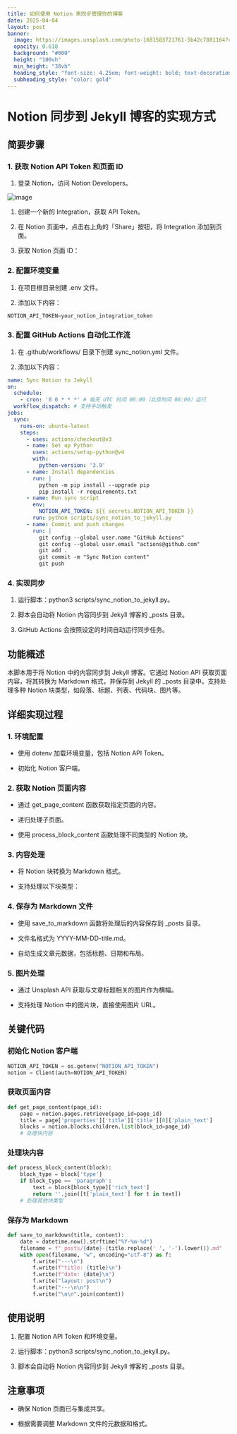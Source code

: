 ```yaml
---
title: 如何使用 Notion 来同步管理你的博客
date: 2025-04-04
layout: post
banner:
  image: https://images.unsplash.com/photo-1681583721761-5b42c7881164?crop=entropy&cs=tinysrgb&fit=max&fm=jpg&ixid=M3w2OTIwMzJ8MHwxfHJhbmRvbXx8fHx8fHx8fDE3NDM3OTgwOTN8&ixlib=rb-4.0.3&q=80&w=1080
  opacity: 0.618
  background: "#000"
  height: "100vh"
  min_height: "38vh"
  heading_style: "font-size: 4.25em; font-weight: bold; text-decoration: underline"
  subheading_style: "color: gold"
---
```


# Notion 同步到 Jekyll 博客的实现方式

## 简要步骤

### 1. 获取 Notion API Token 和页面 ID

1. 登录 Notion，访问 Notion Developers。

![image](https://prod-files-secure.s3.us-west-2.amazonaws.com/a7a0cc5a-89b9-4cda-8686-1fba0ca52f40/d19c1afe-dea5-4312-9333-786b0ba83054/image.png?X-Amz-Algorithm=AWS4-HMAC-SHA256&X-Amz-Content-Sha256=UNSIGNED-PAYLOAD&X-Amz-Credential=ASIAZI2LB46657B42IY4%2F20250404%2Fus-west-2%2Fs3%2Faws4_request&X-Amz-Date=20250404T202133Z&X-Amz-Expires=3600&X-Amz-Security-Token=IQoJb3JpZ2luX2VjEKT%2F%2F%2F%2F%2F%2F%2F%2F%2F%2FwEaCXVzLXdlc3QtMiJIMEYCIQCA2%2BCQd%2BFx8syg%2B%2BwesVO8YtxLgmrq1oOocS%2FUXdfTJAIhAMXlUH6SZKrt0kIZzu5KGyFUG7k2nfjSHFakufqXDWmPKv8DCB0QABoMNjM3NDIzMTgzODA1IgxSYfBeBMEo95mT9Pcq3AO0SvPn8RxQCDVC0d4xuY0f6e32X0%2B4cie7N0sveNjyBBKvkZgTQzapKCSQNV5ujmTosDOfa8ZAb6GNapLl3Yv2BSZUdndz9dkEKz8jP2833zuZKD4FwB971kseMvEZjiH8rsdlXhbfEymYcNCvjgrK4Al44eUmYXXyemZgHefiMl5kjZmu%2BdYB0PgBhBVVcwjroVoc265%2BGsKzPh1qqoSGYTsKDUCFm5gPiKV%2FeNTYh%2FwTrcRv%2BEpG9UV%2FNYrwyfX89dmmZBSYeJBCivgyp66Lp%2BBqPJ2cUWfH2vzixjs4giZEVEwNF54b4wcJJwvmD6IcCUJU7xfKWWjmpkI27bLCKHwsqBp1wlNH1QYRvTjxIlAvCUE9xeqjDSdBT9gk251xkmv%2BzKAeNl9JzjGGA6N7VrzXYh7XVPMbry%2FWftwE68l5OzIdKZeV0A1D0FK5tmHKuj8WA%2BgK7Av1v8VESxd8YhsKh1JclGDJYPZl1VR5vpTzZeBlybsPLeXOWN4sCz0eJP6%2BdkItc27iDTNaDkQGtEgCngEVurgpKK1X9sGXm3Au15XIEMpeOO2G3B643KpusWFwL9TwxYPtlSdp9dFviA66WQomQ1lkrXpk1hebEiLi2bWaQVssEg2JLTDR7cC%2FBjqkAW%2BE%2BGLZChXxi0Ogy7LMPKhuuPTy1wW3yzsobUIX09bnfCxnnedcQmMcXliXphyw5ui6SguaBUztEP6lvPZprircUv53dBuMfmjfBOeujYnwWZ7dKg5saGksLPlUVIXz2kW0uoctK2BBFTxq5WfgUvV%2BeNunaXXuT%2FOl%2FTqCSVRynoGL%2F%2BBAZ2dSlpaIccQROhlGg1w38IFXCC3t1%2BbMMKs3pNmE&X-Amz-Signature=e17daffdd121c1736a4a34f4e5ba770041fbb1c0e86c441a88faac9194d98207&X-Amz-SignedHeaders=host&x-id=GetObject)

1. 创建一个新的 Integration，获取 API Token。

1. 在 Notion 页面中，点击右上角的「Share」按钮，将 Integration 添加到页面。

1. 获取 Notion 页面 ID：


### 2. 配置环境变量

1. 在项目根目录创建 .env 文件。

1. 添加以下内容：

```javascript
NOTION_API_TOKEN=your_notion_integration_token
```

### 3. 配置 GitHub Actions 自动化工作流

1. 在 .github/workflows/ 目录下创建 sync_notion.yml 文件。

1. 添加以下内容：

```yaml
name: Sync Notion to Jekyll
on:
  schedule:
    - cron: '0 0 * * *' # 每天 UTC 时间 00:00（北京时间 08:00）运行
  workflow_dispatch: # 支持手动触发
jobs:
  sync:
    runs-on: ubuntu-latest
    steps:
      - uses: actions/checkout@v3
      - name: Set up Python
        uses: actions/setup-python@v4
        with:
          python-version: '3.9'
      - name: Install dependencies
        run: |
          python -m pip install --upgrade pip
          pip install -r requirements.txt
      - name: Run sync script
        env:
          NOTION_API_TOKEN: ${{ secrets.NOTION_API_TOKEN }}
        run: python scripts/sync_notion_to_jekyll.py
      - name: Commit and push changes
        run: |
          git config --global user.name "GitHub Actions"
          git config --global user.email "actions@github.com"
          git add .
          git commit -m "Sync Notion content"
          git push
```

### 4. 实现同步

1. 运行脚本：python3 scripts/sync_notion_to_jekyll.py。

1. 脚本会自动将 Notion 内容同步到 Jekyll 博客的 _posts 目录。

1. GitHub Actions 会按照设定的时间自动运行同步任务。

## 功能概述

本脚本用于将 Notion 中的内容同步到 Jekyll 博客。它通过 Notion API 获取页面内容，将其转换为 Markdown 格式，并保存到 Jekyll 的 _posts 目录中。支持处理多种 Notion 块类型，如段落、标题、列表、代码块、图片等。

## 详细实现过程

### 1. 环境配置

- 使用 dotenv 加载环境变量，包括 Notion API Token。

- 初始化 Notion 客户端。

### 2. 获取 Notion 页面内容

- 通过 get_page_content 函数获取指定页面的内容。

- 递归处理子页面。

- 使用 process_block_content 函数处理不同类型的 Notion 块。

### 3. 内容处理

- 将 Notion 块转换为 Markdown 格式。

- 支持处理以下块类型：


### 4. 保存为 Markdown 文件

- 使用 save_to_markdown 函数将处理后的内容保存到 _posts 目录。

- 文件名格式为 YYYY-MM-DD-title.md。

- 自动生成文章元数据，包括标题、日期和布局。

### 5. 图片处理

- 通过 Unsplash API 获取与文章标题相关的图片作为横幅。

- 支持处理 Notion 中的图片块，直接使用图片 URL。

## 关键代码

### 初始化 Notion 客户端

```python
NOTION_API_TOKEN = os.getenv("NOTION_API_TOKEN")
notion = Client(auth=NOTION_API_TOKEN)
```

### 获取页面内容

```python
def get_page_content(page_id):
    page = notion.pages.retrieve(page_id=page_id)
    title = page['properties']['title']['title'][0]['plain_text']
    blocks = notion.blocks.children.list(block_id=page_id)
    # 处理块内容
```

### 处理块内容

```python
def process_block_content(block):
    block_type = block['type']
    if block_type == 'paragraph':
        text = block[block_type]['rich_text']
        return ''.join([t['plain_text'] for t in text])
    # 处理其他块类型
```

### 保存为 Markdown

```python
def save_to_markdown(title, content):
    date = datetime.now().strftime("%Y-%m-%d")
    filename = f"_posts/{date}-{title.replace(' ', '-').lower()}.md"
    with open(filename, "w", encoding="utf-8") as f:
        f.write("---\n")
        f.write(f"title: {title}\n")
        f.write(f"date: {date}\n")
        f.write("layout: post\n")
        f.write("---\n\n")
        f.write("\n\n".join(content))
```

## 使用说明

1. 配置 Notion API Token 和环境变量。

1. 运行脚本：python3 scripts/sync_notion_to_jekyll.py。

1. 脚本会自动将 Notion 内容同步到 Jekyll 博客的 _posts 目录。

## 注意事项

- 确保 Notion 页面已与集成共享。

- 根据需要调整 Markdown 文件的元数据和格式。